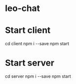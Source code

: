 # leo-chat


# Start client
cd client
npm i --save
npm start

# Start server
cd server
npm i --save
npm start
